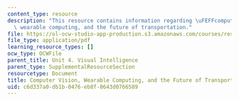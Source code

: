 ```yaml
---
content_type: resource
description: "This resource contains information regarding \uFEFFcomputer vision,\
  \ wearable computing, and the future of transportation."
file: https://ol-ocw-studio-app-production.s3.amazonaws.com/courses/res-9-003-brains-minds-and-machines-summer-course-summer-2015/c6d337a0db1b0476eb8f8643d0766589_MITRES_9_003SUM15_sem4-2.pdf
file_type: application/pdf
learning_resource_types: []
ocw_type: OCWFile
parent_title: Unit 4. Visual Intelligence
parent_type: SupplementalResourceSection
resourcetype: Document
title: Computer Vision, Wearable Computing, and the Future of Transportation
uid: c6d337a0-db1b-0476-eb8f-8643d0766589
---
```

